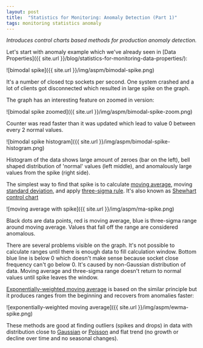 ```yaml
---
layout: post
title:  "Statistics for Monitoring: Anomaly Detection (Part 1)"
tags: monitoring statistics anomaly
---
```


_Introduces control charts based methods for production anomaly detection._

Let's start with anomaly example which we've already seen in [Data Properties]({{ site.url }}/blog/statistics-for-monitoring-data-properties/):

![bimodal spike]({{ site.url }}/img/aspm/bimodal-spike.png)

It's a number of closed tcp sockets per second. One system crashed and a lot of clients got disconnected which resulted in large spike on the graph.

The graph has an interesting feature on zoomed in version:

![bimodal spike zoomed]({{ site.url }}/img/aspm/bimodal-spike-zoom.png)

Counter was read faster than it was updated which lead to value 0 between every 2 normal values.

![bimodal spike histogram]({{ site.url }}/img/aspm/bimodal-spike-histogram.png)

Histogram of the data shows large amount of zeroes (bar on the left), bell shaped distribution of 'normal' values (left middle), and anomalously large values from the spike (right side).

The simplest way to find that spike is to calculate [moving average](http://en.wikipedia.org/wiki/Moving_average), moving [standard deviation](http://en.wikipedia.org/wiki/Standard_deviation), and apply [three-sigma rule](http://en.wikipedia.org/wiki/68%E2%80%9395%E2%80%9399.7_rule). It's also known as [Shewhart control chart](http://en.wikipedia.org/wiki/Control_chart)

![moving average with spike]({{ site.url }}/img/aspm/ma-spike.png)

Black dots are data points, red is moving average, blue is three-sigma range around moving average. Values that fall off the range are considered anomalous.

There are several problems visible on the graph. It's not possible to calculate ranges until there is enough data to fill calculation window. Bottom blue line is below 0 which doesn't make sense because socket close frequency can't go below 0. It's caused by non-Gaussian distribution of data. Moving average and three-sigma range doesn't return to normal values until spike leaves the window.

[Exponentially-weighted moving average](http://en.wikipedia.org/wiki/EWMA_chart) is based on the similar principle but it produces ranges from the beginning and recovers from anomalies faster:

![exponentially-weighted moving average]({{ site.url }}/img/aspm/ewma-spike.png)

These methods are good at finding outliers (spikes and drops) in data with distribution close to [Gaussian](http://en.wikipedia.org/wiki/Gaussian_distribution) or [Poisson](http://en.wikipedia.org/wiki/Poisson_distribution) and flat trend (no growth or decline over time and no seasonal changes).
